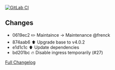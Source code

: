 [![GitLab CI][gitlabci-shield]][gitlabci]

## Changes

- 0619ec2 :pencil2: Maintaince -> Maintenance @frenck 
- 874aab6 :arrow_up: Upgrade base to v4.0.2 
- e1d1c1c :arrow_up: Update dependencies 
- bd201bc :fire: Disable ingress temporarily (#27) 

[Full Changelog][changelog]

[changelog]: https://github.com/hassio-addons/addon-home-panel/compare/v0.4.1...v0.5.0
[gitlabci-shield]: https://gitlab.com/hassio-addons/addon-home-panel/badges/v0.5.0/pipeline.svg
[gitlabci]: https://gitlab.com/hassio-addons/addon-home-panel/pipelines
